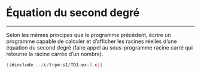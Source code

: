 # Équation du second degré
---------------------------

Selon les mêmes principes que le programme précédent, écrire un programme capable de calculer et d’afficher les racines réelles d’une équation du second degré (faire appel au sous-programme racine carré qui retourne la racine carrée d’un nombre).


<div class="tabbed-blocks">

```c
{{#include ../c/trpm-s1/TD1-ex-3.c}}
```
</div>
